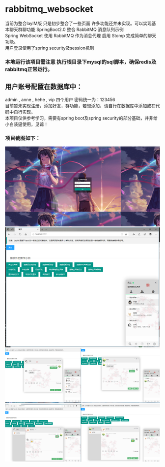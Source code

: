 # rabbitmq_websocket 
当前为整合layIM版  只是初步整合了一些页面 许多功能还并未实现。可以实现基本聊天群聊功能
SpringBoot2.0 整合 RabbitMQ 消息队列示例  
Spring WebSocket 使用 RabbitMQ 作为消息代理 启用 Stomp 完成简单的聊天功能。  
用户登录使用了spring security及session机制  
### 本地运行该项目需注意 执行根目录下mysql的sql脚本，确保redis及rabbitmq正常运行。
## 用户账号配置在数据库中：  
admin , anne , hehe , vip  四个用户  密码统一为：123456  
目前暂未实现注册，添加好友，群功能，若想添加，请自行在数据库中添加或在代码中自行实现。  
本项目仅供参考学习，需要有spring boot及spring security的部分基础，并非给小白装逼使用，见谅！
### 项目截图如下：  
![chat](1.png)  
![chat](2.png)
![chat](3.png)  
![chat](4.png)